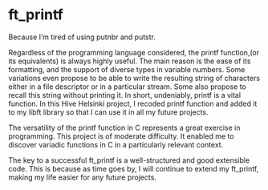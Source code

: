 # ft_printf
Because I’m tired of using putnbr and putstr.

Regardless of the programming language considered, the printf function,(or its equivalents) is always highly useful. The main reason is the ease of its formatting, and the support of diverse types in variable numbers. Some variations even propose to be able to write the resulting string of characters either in a file descriptor or in a particular stream. Some also propose to recall this string without printing it. In short, undeniably, printf is a vital function. In this Hive Helsinki project, I recoded printf function and added it to my libft library so that I can use it in all my future projects.

The versatility of the printf function in C represents a great exercise in programming. This project is of moderate difficulty. It enabled me to discover variadic functions in C in a particularly relevant context. 

The key to a successful ft_printf is a well-structured and good extensible code. This is because as time goes by, I will continue to extend my ft_printf, making my life easier for any future projects.
